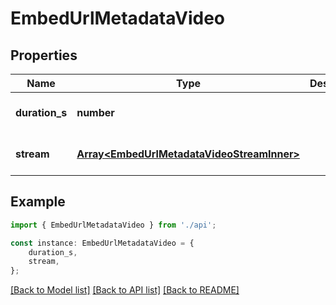 # EmbedUrlMetadataVideo


## Properties

Name | Type | Description | Notes
------------ | ------------- | ------------- | -------------
**duration_s** | **number** |  | [optional] [default to undefined]
**stream** | [**Array&lt;EmbedUrlMetadataVideoStreamInner&gt;**](EmbedUrlMetadataVideoStreamInner.md) |  | [optional] [default to undefined]

## Example

```typescript
import { EmbedUrlMetadataVideo } from './api';

const instance: EmbedUrlMetadataVideo = {
    duration_s,
    stream,
};
```

[[Back to Model list]](../README.md#documentation-for-models) [[Back to API list]](../README.md#documentation-for-api-endpoints) [[Back to README]](../README.md)
